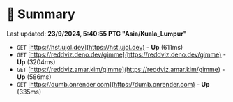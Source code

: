 # 📖 Summary
Last updated: **23/9/2024, 5:40:55 PTG "Asia/Kuala_Lumpur"**

- `GET` [https://hst.ujol.dev](https://hst.ujol.dev) - **Up** (611ms)
- `GET` [https://reddviz.deno.dev/gimme](https://reddviz.deno.dev/gimme) - **Up** (3204ms)
- `GET` [https://reddviz.amar.kim/gimme](https://reddviz.amar.kim/gimme) - **Up** (586ms)
- `GET` [https://dumb.onrender.com](https://dumb.onrender.com) - **Up** (335ms)

